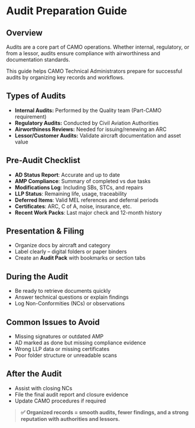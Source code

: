 <!DOCTYPE html>
<html lang="en">
<head>
  <meta charset="UTF-8">
  <meta name="viewport" content="width=device-width, initial-scale=1.0">
  <title>Audit Preparation Guide – CAMO Maintenance Docs</title>
  <link rel="stylesheet" href="../styles.css">
</head>
<body>
  <main>
    <h1>Audit Preparation Guide</h1>

   <h2>Overview</h2>
    <p>Audits are a core part of CAMO operations. Whether internal, regulatory, or from a lessor, audits ensure compliance with airworthiness and documentation standards.</p>

 <p>This guide helps CAMO Technical Administrators prepare for successful audits by organizing key records and workflows.</p>

   <h2>Types of Audits</h2>
    <ul>
      <li><strong>Internal Audits:</strong> Performed by the Quality team (Part-CAMO requirement)</li>
      <li><strong>Regulatory Audits:</strong> Conducted by Civil Aviation Authorities</li>
      <li><strong>Airworthiness Reviews:</strong> Needed for issuing/renewing an ARC</li>
      <li><strong>Lessor/Customer Audits:</strong> Validate aircraft documentation and asset value</li>
    </ul>

  <h2>Pre-Audit Checklist</h2>
    <ul>
      <li><strong>AD Status Report</strong>: Accurate and up to date</li>
      <li><strong>AMP Compliance</strong>: Summary of completed vs due tasks</li>
      <li><strong>Modifications Log</strong>: Including SBs, STCs, and repairs</li>
      <li><strong>LLP Status</strong>: Remaining life, usage, traceability</li>
      <li><strong>Deferred Items</strong>: Valid MEL references and deferral periods</li>
      <li><strong>Certificates</strong>: ARC, C of A, noise, insurance, etc.</li>
      <li><strong>Recent Work Packs</strong>: Last major check and 12-month history</li>
    </ul>

  <h2>Presentation & Filing</h2>
    <ul>
      <li>Organize docs by aircraft and category</li>
      <li>Label clearly – digital folders or paper binders</li>
      <li>Create an <strong>Audit Pack</strong> with bookmarks or section tabs</li>
    </ul>

   <h2>During the Audit</h2>
    <ul>
      <li>Be ready to retrieve documents quickly</li>
      <li>Answer technical questions or explain findings</li>
      <li>Log Non-Conformities (NCs) or observations</li>
    </ul>

   <h2>Common Issues to Avoid</h2>
    <ul>
      <li>Missing signatures or outdated AMP</li>
      <li>AD marked as done but missing compliance evidence</li>
      <li>Wrong LLP data or missing certificates</li>
      <li>Poor folder structure or unreadable scans</li>
    </ul>

  <h2>After the Audit</h2>
    <ul>
      <li>Assist with closing NCs</li>
      <li>File the final audit report and closure evidence</li>
      <li>Update CAMO procedures if required</li>
    </ul>

  <blockquote><strong>✅ Organized records = smooth audits, fewer findings, and a strong reputation with authorities and lessors.</strong></blockquote>
  </main>
</body>
</html>
